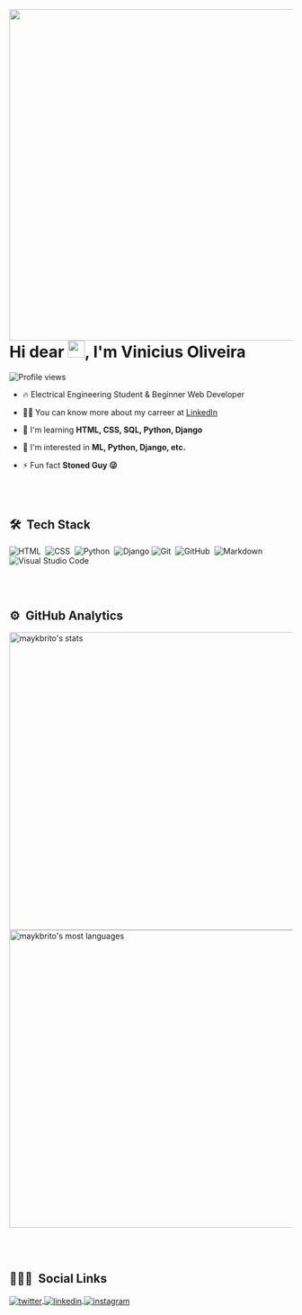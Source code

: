 
<img align="right" height="590em" src="https://user-images.githubusercontent.com/56003318/139135636-5d8239ac-6c74-4717-a2bd-23f0297d83c2.PNG"/>


<h1 align="left">Hi dear <img src="https://raw.githubusercontent.com/kaueMarques/kaueMarques/master/hi.gif" width="30px">, I'm Vinicius Oliveira</h1>
<p align="left"> <img src="https://komarev.com/ghpvc/?username=vinicoli&color=yellow" alt="Profile views" /> </p>


- 🔥  Electrical Engineering Student & Beginner Web Developer

<!-- - 🔭 I’m currently working on [Allian Engenharia](https://allian.com.br/) as PV systems designer -->

- 👨‍💻 You can know more about my carreer at [LinkedIn](https://www.linkedin.com/in/vinicoli/)

- 🌱 I'm learning **HTML, CSS, SQL, Python, Django**

- 💬 I'm interested in **ML, Python, Django, etc.**

- ⚡ Fun fact **Stoned Guy 😜**

<br><br>

## 🛠 &nbsp;Tech Stack

<!-- ![JavaScript](https://img.shields.io/badge/-JavaScript-05122A?style=flat&logo=javascript)&nbsp; -->
![HTML](https://img.shields.io/badge/-HTML-05122A?style=flat&logo=HTML5)&nbsp;
![CSS](https://img.shields.io/badge/-CSS-05122A?style=flat&logo=CSS3&logoColor=1572B6)&nbsp;
![Python](https://img.shields.io/badge/python-05122A?style=flat&logo=python&logoColor=ffdd54)&nbsp;
![Django](https://img.shields.io/badge/django-05122A?style=flat&logo=django&logoColor=white)
![Git](https://img.shields.io/badge/-Git-05122A?style=flat&logo=git)&nbsp;
![GitHub](https://img.shields.io/badge/-GitHub-05122A?style=flat&logo=github)&nbsp;
![Markdown](https://img.shields.io/badge/-Markdown-05122A?style=flat&logo=markdown)&nbsp;
![Visual Studio Code](https://img.shields.io/badge/-Visual%20Studio%20Code-05122A?style=flat&logo=visual-studio-code&logoColor=007ACC)&nbsp;

<!-- ![Node.js](https://img.shields.io/badge/-Node.js-05122A?style=flat&logo=node.js)&nbsp; -->
<!-- ![React](https://img.shields.io/badge/-React-05122A?style=flat&logo=react)&nbsp; -->
<!-- ![PostgreSQL](https://img.shields.io/badge/-PostgreSQL-05122A?style=flat&logo=postgresql)&nbsp; -->
<!-- ![SQLite](https://img.shields.io/badge/-SQLite-05122A?style=flat&logo=sqlite)&nbsp; -->

<br><br>

## ⚙️ &nbsp;GitHub Analytics

<p align="left">
<img width="530em" src="https://github-readme-stats.vercel.app/api?username=vinicoli&show_icons=true&theme=vision-friendly-dark" alt="maykbrito's stats"/>
<img width="530em" src="https://github-readme-stats.vercel.app/api/top-langs/?username=vinicoli&layout=compact&theme=vision-friendly-dark" alt="maykbrito's most languages"/>
</p>

<br><br>

## 👨🏽‍🦲 &nbsp;Social Links

<!--
<p align="left" style="background:yellow">
<a href="https://codepen.io/maykbrito" target="_blank">
  <img align="center" src="https://img.shields.io/badge/-maykbrito-05122A?style=flat&logo=codepen" alt="codepen"/>
</a>
-->

<a href="https://twitter.com/Vinicoli" target="_blank">
  <img align="center" src="https://img.shields.io/badge/-Vinicoli-05122A?style=flat&logo=twitter" alt="twitter"/>  
</a>
<a href="https://linkedin.com/in/vinicoli" target="_blank">
  <img align="center" src="https://img.shields.io/badge/-vinicoli-05122A?style=flat&logo=linkedin" alt="linkedin"/>
</a>
<a href="https://instagram.com/vini.coli" target="_blank">
 <img align="center" src="https://img.shields.io/badge/-vini.coli-05122A?style=flat&logo=instagram" alt="instagram"/>
</a>

<!--
<a href="https://youtube.com/maykbrito" target="_blank">
 <img align="center" src="https://img.shields.io/badge/-maykbrito-05122A?style=flat&logo=youtube" alt="youtube"/>
</a>
</p>
-->

<!-- <img width="500em" src="https://github-readme-twitter-gazf.vercel.app/api?id=Vinicoli&layout=wide&show_reply=off&show_retweet=off" /> -->
